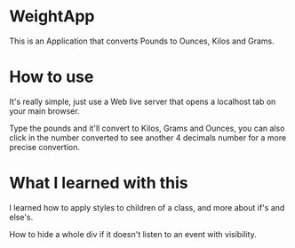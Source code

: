 # WeightApp

This is an Application that converts Pounds to Ounces, Kilos and Grams.

# How to use
It's really simple, just use a Web live server that opens a localhost tab on your main browser.

Type the pounds and it'll convert to Kilos, Grams and Ounces, you can also click in the number converted to see another 4 decimals number for a more precise convertion.


# What I learned with this

I learned how to apply styles to children of a class, and more about if's and else's.

How to hide a whole div if it doesn't listen to an event with visibility.
